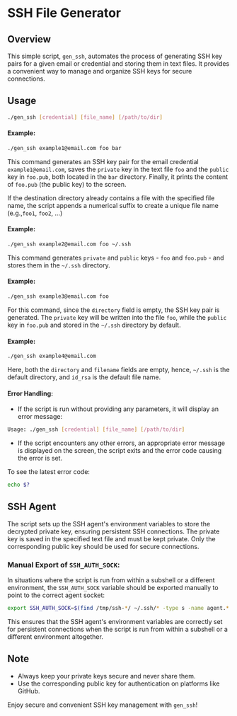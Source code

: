 # SSH File Generator

## Overview
This simple script, `gen_ssh`, automates the process of generating SSH key pairs for a given email or credential and storing them in text files. It provides a convenient way to manage and organize SSH keys for secure connections.

## Usage
```bash
./gen_ssh [credential] [file_name] [/path/to/dir]
```

#### Example:
```bash
./gen_ssh example1@email.com foo bar
```

This command generates an SSH key pair for the email credential
`example1@email.com`, saves the `private` key in the text file `foo` and
the `public` key in `foo.pub`, both located in the `bar` directory.
Finally, it prints the content of `foo.pub` (the public key) to the screen.

If the destination directory already contains a file with the specified file
name, the script appends a numerical suffix to create a unique file name
(e.g.,`foo1`, `foo2`, ...)

#### Example:
```bash
./gen_ssh example2@email.com foo ~/.ssh
```

This command generates `private` and `public` keys - `foo` and `foo.pub` - and
stores them in the `~/.ssh` directory. 

#### Example:
```bash
./gen_ssh example3@email.com foo 
```

For this command, since the `directory` field is empty, the SSH key pair is
generated. The `private` key will be written into the file `foo`, while the
`public` key in `foo.pub` and stored in the `~/.ssh` directory by default. 

#### Example:
```bash
./gen_ssh example4@email.com
```

Here, both the `directory` and `filename` fields are empty, hence, `~/.ssh` is
the default directory, and `id_rsa` is the default file name.

#### Error Handling:
* If the script is run without providing any parameters, it will display an error message:
```bash
Usage: ./gen_ssh [credential] [file_name] [/path/to/dir]
```

* If the script encounters any other errors, an appropriate error message is
displayed on the screen, the script exits and the error code causing the error is set.

To see the latest error code:
```bash
echo $?
```


## SSH Agent
The script sets up the SSH agent's environment variables to store the decrypted private key, ensuring persistent SSH connections. The private key is saved in the specified text file and must be kept private. Only the corresponding public key should be used for secure connections.

### Manual Export of `SSH_AUTH_SOCK`:
In situations where the script is run from within a subshell or a different
environment, the `SSH_AUTH_SOCK` variable should be exported manually to point to the correct agent socket:
```bash
export SSH_AUTH_SOCK=$(find /tmp/ssh-*/ ~/.ssh/* -type s -name agent.* 2>/dev/null | head -n 1)
```

This ensures that the SSH agent's environment variables are correctly set for
persistent connections when the script is run from within a subshell or a
different environment altogether.

## Note
* Always keep your private keys secure and never share them.
* Use the corresponding public key for authentication on platforms like GitHub.

Enjoy secure and convenient SSH key management with `gen_ssh`!
